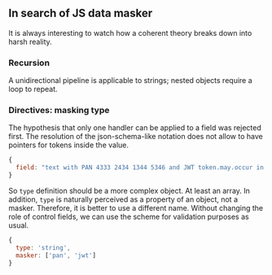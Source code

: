 ## In search of JS data masker

It is always interesting to watch how a coherent theory breaks down into harsh reality.

### Recursion
A unidirectional pipeline is applicable to strings; nested objects require a loop to repeat.

### Directives: masking type
The hypothesis that only one handler can be applied to a field was rejected first.
The resolution of the json-schema-like notation does not allow to have pointers for tokens inside the value.
```javascript
{
  field: "text with PAN 4333 2434 1344 5346 and JWT token.may.occur in simultaneously"
}
```
So `type` definition should be a more complex object. At least an array.
In addition, `type` is naturally perceived as a property of an object, not a masker. Therefore, it is better to use a different name.
Without changing the role of control fields, we can use the scheme for validation purposes as usual.
```javascript
{
  type: 'string',
  masker: ['pan', 'jwt']
}
```
